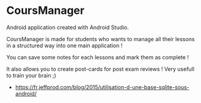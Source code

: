 # CoursManager
Android application created with Android Studio.

CoursManager is made for students who wants to manage all their lessons in a structured way into one main application !

You can save some notes for each lessons and mark them as complete !

It also allows you to create post-cards for post exam reviews ! Very usefull to train your brain ;)



* https://fr.jeffprod.com/blog/2015/utilisation-d-une-base-sqlite-sous-android/
